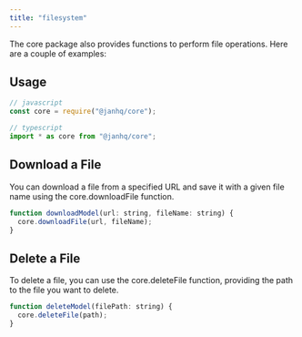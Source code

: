 ```yaml
---
title: "filesystem"
---
```


The core package also provides functions to perform file operations. Here are a couple of examples:

## Usage

```js
// javascript
const core = require("@janhq/core");

// typescript
import * as core from "@janhq/core";
```

## Download a File

You can download a file from a specified URL and save it with a given file name using the core.downloadFile function.

```js
function downloadModel(url: string, fileName: string) {
  core.downloadFile(url, fileName);
}
```

## Delete a File

To delete a file, you can use the core.deleteFile function, providing the path to the file you want to delete.

```js
function deleteModel(filePath: string) {
  core.deleteFile(path);
}
```
